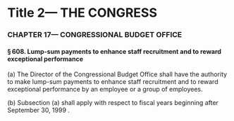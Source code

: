
# Title 2— THE CONGRESS
### CHAPTER 17— CONGRESSIONAL BUDGET OFFICE
#### § 608. Lump-sum payments to enhance staff recruitment and to reward exceptional performance

(a) The Director of the Congressional Budget Office shall have the authority to make lump-sum payments to enhance staff recruitment and to reward exceptional performance by an employee or a group of employees.

(b) Subsection (a) shall apply with respect to fiscal years beginning after September 30, 1999 .
